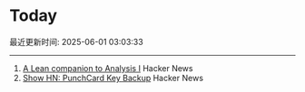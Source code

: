 # Today

最近更新时间: 2025-06-01 03:03:33

--- 
1. [A Lean companion to Analysis I](https://terrytao.wordpress.com/2025/05/31/a-lean-companion-to-analysis-i/) Hacker News
2. [Show HN: PunchCard Key Backup](https://github.com/volution/punchcard-key-backup) Hacker News
